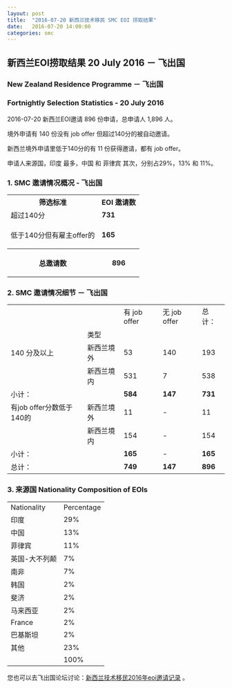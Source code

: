 ```yaml
---
layout: post
title:  "2016-07-20 新西兰技术移民 SMC EOI 捞取结果"
date:   2016-07-20 14:00:00
categories: smc
---
```


## 新西兰EOI捞取结果 20 July 2016 － 飞出国

### New Zealand Residence Programme － 飞出国

### Fortnightly Selection Statistics - 20 July 2016

2016-07-20 新西兰EOI邀请 896 份申请，总申请人 1,896 人。

境外申请有 140 份没有 job offer 但超过140分的被自动邀请。

新西兰境外申请里低于140分的有 11 份获得邀请，都有 job offer。

申请人来源国，印度 最多，中国 和 菲律宾 其次，分别占29%，13% 和 11%。

### 1. SMC 邀请情况概况 - 飞出国

<table>
<tr>
<th>筛选标准</th>
<th>EOI 邀请数</th></tr>
<tr>
<td>超过140分</td>
<td><b>731</b></td></tr>
<tr>
<td>
<p>低于140分但有雇主offer的</p></td>
<td><b>165</b></td></tr>
<tr>
<th>
<p>总邀请数</p></th>
<th>
<p><b>896</b></p></th></tr></table>

### 2. SMC 邀请情况细节 － 飞出国

<table>
<tr>
<td/>
<td/>
<td>有 job offer</td>
<td>无 job offer</td>
<td>总计：</td></tr>
<tr>
<td/>
<td>类型</td>
<td/>
<td/>
<td/>
</tr>
<tr>
<td>140 分及以上</td>
<td>新西兰境外</td>
<td>53</td>
<td>140</td>
<td>193</td>
</tr>
<tr>
<td/>
<td>新西兰境内</td>
<td>531</td>
<td>7</td>
<td>538</td>
</tr>
<tr>
<td>小计：</td>
<td/>
<td><b>584</b></td>
<td><b>147</b></td>
<td><b>731</b></td>
</tr>
<tr>
<td>有job offer分数低于140的</td>
<td>新西兰境外</td>
<td>11</td>
<td>-</td>
<td>11</td>
</tr>
<tr>
<td/><td>新西兰境内</td>
<td>154</td>
<td>-</td>
<td>154</td>
</tr>
<tr>
<td>小计：</td>
<td/>
<td><b>165</b></td>
<td>-</td>
<td><b>165</b></td>
</tr>
<tr>
<td>总计：</td>
<td/>
<td><b>749</b></td>
<td><b>147</b></td>
<td><b>896</b></td>
</tr>
</table>

### 3. 来源国 Nationality Composition of EOIs

<table>
<tr>
<td>Nationality</td>
<td>Percentage</td>
</tr>
<tr><td>印度</td><td>29%</td></tr><tr><td>中国</td><td>13%</td></tr><tr><td>菲律宾</td><td>11%</td></tr><tr><td>英国-大不列颠</td><td>7%</td></tr><tr><td>南非</td><td>7%</td></tr><tr><td>韩国</td><td>2%</td></tr><tr><td>斐济</td><td>2%</td></tr><tr><td>马来西亚</td><td>2%</td></tr><tr><td>France</td><td>2%</td></tr><tr><td>巴基斯坦</td><td>2%</td></tr><tr><td>其他</td><td>23%</td></tr>
<tr>
<td/>
<td>100%</td>
</tr>
</table>

您也可以去飞出国论坛讨论：[新西兰技术移民2016年eoi邀请记录](http://bbs.fcgvisa.com/t/2016-eoi/8622) 。

